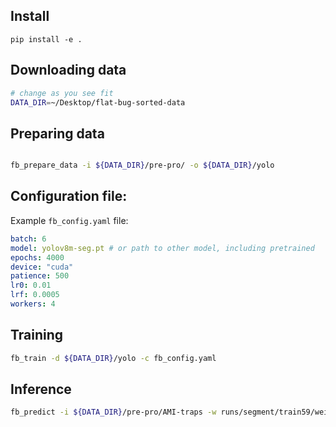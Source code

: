 ## Install

```commandline
pip install -e .
```

## Downloading data
```sh
# change as you see fit
DATA_DIR=~/Desktop/flat-bug-sorted-data
```

## Preparing data
```sh

fb_prepare_data -i ${DATA_DIR}/pre-pro/ -o ${DATA_DIR}/yolo
```

## Configuration file:

Example `fb_config.yaml` file:
```yaml
batch: 6
model: yolov8m-seg.pt # or path to other model, including pretrained
epochs: 4000
device: "cuda"
patience: 500
lr0: 0.01
lrf: 0.0005
workers: 4
```

## Training 

```sh
fb_train -d ${DATA_DIR}/yolo -c fb_config.yaml
```


## Inference 

```sh
fb_predict -i ${DATA_DIR}/pre-pro/AMI-traps -w runs/segment/train59/weights/last.pt -o /tmp/AMI-traps-preds
```
